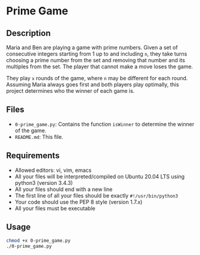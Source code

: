 # Prime Game

## Description

Maria and Ben are playing a game with prime numbers. Given a set of consecutive integers starting from 1 up to and including `n`, they take turns choosing a prime number from the set and removing that number and its multiples from the set. The player that cannot make a move loses the game. 

They play `x` rounds of the game, where `n` may be different for each round. Assuming Maria always goes first and both players play optimally, this project determines who the winner of each game is.

## Files

- `0-prime_game.py`: Contains the function `isWinner` to determine the winner of the game.
- `README.md`: This file.

## Requirements

- Allowed editors: vi, vim, emacs
- All your files will be interpreted/compiled on Ubuntu 20.04 LTS using python3 (version 3.4.3)
- All your files should end with a new line
- The first line of all your files should be exactly `#!/usr/bin/python3`
- Your code should use the PEP 8 style (version 1.7.x)
- All your files must be executable

## Usage

```bash
chmod +x 0-prime_game.py
./0-prime_game.py